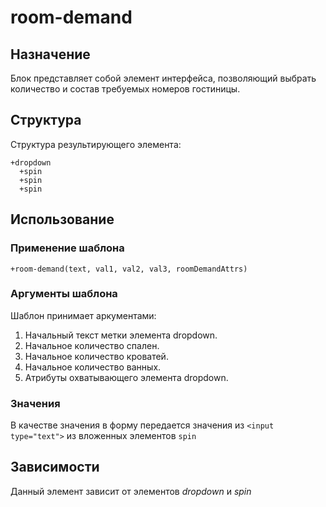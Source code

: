 # room-demand

## Назначение

Блок представляет собой элемент интерфейса, позволяющий выбрать количество и состав требуемых номеров гостиницы.

## Структура

Структура результирующего элемента:

    +dropdown
      +spin
      +spin
      +spin

## Использование

### Применение шаблона

    +room-demand(text, val1, val2, val3, roomDemandAttrs)

### Аргументы шаблона

Шаблон принимает аркументами:

1. Начальный текст метки элемента dropdown.
2. Начальное количество спален.
3. Начальное количество кроватей.
4. Начальное количество ванных.
5. Атрибуты охватывающего элемента dropdown.

### Значения

В качестве значения в форму передается значения из `<input type="text">` из вложенных элементов `spin`

## Зависимости

Данный элемент зависит от элементов _dropdown_ и _spin_
